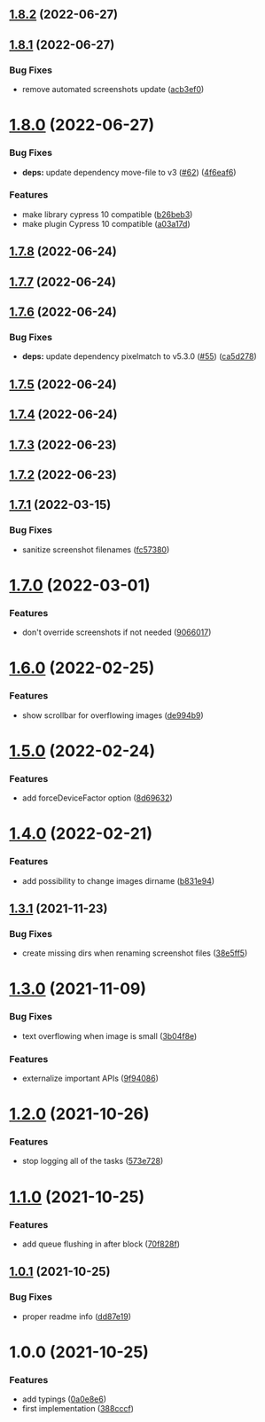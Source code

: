 ## [1.8.2](https://github.com/FRSOURCE/cypress-plugin-visual-regression-diff/compare/v1.8.1...v1.8.2) (2022-06-27)

## [1.8.1](https://github.com/FRSOURCE/cypress-plugin-visual-regression-diff/compare/v1.8.0...v1.8.1) (2022-06-27)


### Bug Fixes

* remove automated screenshots update ([acb3ef0](https://github.com/FRSOURCE/cypress-plugin-visual-regression-diff/commit/acb3ef08fb8ec5129bee9883431361dd804d23f3))

# [1.8.0](https://github.com/FRSOURCE/cypress-plugin-visual-regression-diff/compare/v1.7.8...v1.8.0) (2022-06-27)


### Bug Fixes

* **deps:** update dependency move-file to v3 ([#62](https://github.com/FRSOURCE/cypress-plugin-visual-regression-diff/issues/62)) ([4f6eaf6](https://github.com/FRSOURCE/cypress-plugin-visual-regression-diff/commit/4f6eaf64a0f3db6e54190ef7532059a451ad384f))


### Features

* make library cypress 10 compatible ([b26beb3](https://github.com/FRSOURCE/cypress-plugin-visual-regression-diff/commit/b26beb391cf440d2d4b01261271b7acffa6f600e))
* make plugin Cypress 10 compatible ([a03a17d](https://github.com/FRSOURCE/cypress-plugin-visual-regression-diff/commit/a03a17d7295dd811969c10ad562dda26795fd8f2))

## [1.7.8](https://github.com/FRSOURCE/cypress-plugin-visual-regression-diff/compare/v1.7.7...v1.7.8) (2022-06-24)

## [1.7.7](https://github.com/FRSOURCE/cypress-plugin-visual-regression-diff/compare/v1.7.6...v1.7.7) (2022-06-24)

## [1.7.6](https://github.com/FRSOURCE/cypress-plugin-visual-regression-diff/compare/v1.7.5...v1.7.6) (2022-06-24)


### Bug Fixes

* **deps:** update dependency pixelmatch to v5.3.0 ([#55](https://github.com/FRSOURCE/cypress-plugin-visual-regression-diff/issues/55)) ([ca5d278](https://github.com/FRSOURCE/cypress-plugin-visual-regression-diff/commit/ca5d2784a5fffb60bebe7643f8beced6ad9979bd))

## [1.7.5](https://github.com/FRSOURCE/cypress-plugin-visual-regression-diff/compare/v1.7.4...v1.7.5) (2022-06-24)

## [1.7.4](https://github.com/FRSOURCE/cypress-plugin-visual-regression-diff/compare/v1.7.3...v1.7.4) (2022-06-24)

## [1.7.3](https://github.com/FRSOURCE/cypress-plugin-visual-regression-diff/compare/v1.7.2...v1.7.3) (2022-06-23)

## [1.7.2](https://github.com/FRSOURCE/cypress-plugin-visual-regression-diff/compare/v1.7.1...v1.7.2) (2022-06-23)

## [1.7.1](https://github.com/FRSOURCE/cypress-plugin-visual-regression-diff/compare/v1.7.0...v1.7.1) (2022-03-15)


### Bug Fixes

* sanitize screenshot filenames ([fc57380](https://github.com/FRSOURCE/cypress-plugin-visual-regression-diff/commit/fc57380d40e72eec51d5fdf2615226a358efa070))

# [1.7.0](https://github.com/FRSOURCE/cypress-plugin-visual-regression-diff/compare/v1.6.0...v1.7.0) (2022-03-01)


### Features

* don't override screenshots if not needed ([9066017](https://github.com/FRSOURCE/cypress-plugin-visual-regression-diff/commit/90660179d05f4de1c803888fb66f8e1c240f7c37))

# [1.6.0](https://github.com/FRSOURCE/cypress-plugin-visual-regression-diff/compare/v1.5.0...v1.6.0) (2022-02-25)


### Features

* show scrollbar for overflowing images ([de994b9](https://github.com/FRSOURCE/cypress-plugin-visual-regression-diff/commit/de994b98ad3dea233aee70b0142992a309476e38))

# [1.5.0](https://github.com/FRSOURCE/cypress-plugin-visual-regression-diff/compare/v1.4.0...v1.5.0) (2022-02-24)


### Features

* add forceDeviceFactor option ([8d69632](https://github.com/FRSOURCE/cypress-plugin-visual-regression-diff/commit/8d6963222f924d73fc0aed08adecdb361104c2dc))

# [1.4.0](https://github.com/FRSOURCE/cypress-plugin-visual-regression-diff/compare/v1.3.1...v1.4.0) (2022-02-21)


### Features

* add possibility to change images dirname ([b831e94](https://github.com/FRSOURCE/cypress-plugin-visual-regression-diff/commit/b831e94677df906f0cbd889f7ce0994e1e8a7783))

## [1.3.1](https://github.com/FRSOURCE/cypress-plugin-visual-regression-diff/compare/v1.3.0...v1.3.1) (2021-11-23)


### Bug Fixes

* create missing dirs when renaming screenshot files ([38e5ff5](https://github.com/FRSOURCE/cypress-plugin-visual-regression-diff/commit/38e5ff5d5f7c2a8d9b971deb13af821773815f66))

# [1.3.0](https://github.com/FRSOURCE/cypress-plugin-visual-regression-diff/compare/v1.2.0...v1.3.0) (2021-11-09)


### Bug Fixes

* text overflowing when image is small ([3b04f8e](https://github.com/FRSOURCE/cypress-plugin-visual-regression-diff/commit/3b04f8e1782754c4c48e946ebdb2f43ccfec9461))


### Features

* externalize important APIs ([9f94086](https://github.com/FRSOURCE/cypress-plugin-visual-regression-diff/commit/9f9408657e7970bdad5dfc7a599943a34a779ab7))

# [1.2.0](https://github.com/FRSOURCE/cypress-plugin-visual-regression-diff/compare/v1.1.0...v1.2.0) (2021-10-26)


### Features

* stop logging all of the tasks ([573e728](https://github.com/FRSOURCE/cypress-plugin-visual-regression-diff/commit/573e7282799c802b0f6e9ecbe66501d043745ac3))

# [1.1.0](https://github.com/FRSOURCE/cypress-plugin-visual-regression-diff/compare/v1.0.1...v1.1.0) (2021-10-25)


### Features

* add queue flushing in after block ([70f828f](https://github.com/FRSOURCE/cypress-plugin-visual-regression-diff/commit/70f828ff68c4de276dd10c64ab61fece573d305f))

## [1.0.1](https://github.com/FRSOURCE/cypress-plugin-visual-regression-diff/compare/v1.0.0...v1.0.1) (2021-10-25)


### Bug Fixes

* proper readme info ([dd87e19](https://github.com/FRSOURCE/cypress-plugin-visual-regression-diff/commit/dd87e19429fe232bd9027737ff7e218c52d8eb06))

# 1.0.0 (2021-10-25)


### Features

* add typings ([0a0e8e6](https://github.com/FRSOURCE/cypress-plugin-visual-regression-diff/commit/0a0e8e63ba1df0f95cf81ba6b0b34a095a0b69be))
* first implementation ([388cccf](https://github.com/FRSOURCE/cypress-plugin-visual-regression-diff/commit/388cccf5f033010e4de9f88294f5fca30c6d0cd1))
